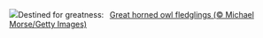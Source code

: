 ![](https://www.bing.com/th?id=OHR.GHOAudubonDay_EN-US1034364185_UHD.jpg&w=1000)Destined for greatness:&nbsp;&ensp;[Great horned owl fledglings (© Michael Morse/Getty Images)](https://www.bing.com/th?id=OHR.GHOAudubonDay_EN-US1034364185_UHD.jpg)
<br><br/>
